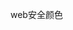 <p></p>
<p class="h1">web安全颜色</p>

<div class="colors">
    <template v-for="(item,i) in colors">
        <div class="colors-item" :key="i">
            <div class="colors-item-color" :style="{background: `${item.HTML}`}"></div>
            <div class="colors-item-dec">
                <p>{{ item.HTML }}<span>HEX</span></p>
                <p>{{ item.HTML | hex2rgb }}<span>RGB</span></p>
            </div>
        </div>
    </template>
</div>

<script>
export default {
    data(){
        return {
            colors: [
                {HTML:"#000000"},{HTML:"#000033"},{HTML:"#000066"},{HTML:"#000099"},{HTML:"#0000CC"},{HTML:"#0000FF"},{HTML:"#003300"},
                {HTML:"#003333"},{HTML:"#003366"},{HTML:"#003399"},{HTML:"#0033CC"},{HTML:"#0033FF"},{HTML:"#006600"},{HTML:"#006633"},
                {HTML:"#006666"},{HTML:"#006699"},{HTML:"#0066CC"},{HTML:"#0066FF"},{HTML:"#009900"},{HTML:"#009933"},{HTML:"#009966"},
                {HTML:"#009999"},{HTML:"#0099CC"},{HTML:"#0099FF"},{HTML:"#00CC00"},
                {HTML:"#00CC33"},{HTML:"#00CC66"},{HTML:"#00CC99"},{HTML:"#00CCCC"},{HTML:"#00CCFF"},{HTML:"#00FF00"},{HTML:"#00FF33"},
                {HTML:"#00FF66"},{HTML:"#00FF99"},{HTML:"#00FFCC"},{HTML:"#00FFFF"},{HTML:"#330000"},{HTML:"#330033"},{HTML:"#330066"},
                {HTML:"#330099"},{HTML:"#3300CC"},{HTML:"#3300FF"},{HTML:"#333300"},{HTML:"#333333"},{HTML:"#333366"},{HTML:"#333399"},
                {HTML:"#3333CC"},{HTML:"#3333FF"},{HTML:"#336600"},{HTML:"#336633"},{HTML:"#336666"},{HTML:"#336699"},{HTML:"#3366CC"},
                {HTML:"#3366FF"},{HTML:"#339900"},{HTML:"#339933"},{HTML:"#339966"},{HTML:"#339999"},{HTML:"#3399CC"},{HTML:"#3399FF"},
                {HTML:"#33CC00"},{HTML:"#33CC33"},{HTML:"#33CC66"},{HTML:"#33CC99"},{HTML:"#33CCCC"},{HTML:"#33CCFF"},{HTML:"#33FF00"},
                {HTML:"#33FF33"},{HTML:"#33FF66"},{HTML:"#33FF99"},{HTML:"#33FFCC"},{HTML:"#33FFFF"},{HTML:"#660000"},{HTML:"#660033"},
                {HTML:"#660066"},{HTML:"#660099"},{HTML:"#6600CC"},{HTML:"#6600FF"},{HTML:"#663300"},{HTML:"#663333"},{HTML:"#663366"},
                {HTML:"#663399"},{HTML:"#6633CC"},{HTML:"#6633FF"},{HTML:"#666600"},{HTML:"#666633"},{HTML:"#666666"},{HTML:"#666699"},
                {HTML:"#6666CC"},{HTML:"#6666FF"},{HTML:"#669900"},{HTML:"#669933"},{HTML:"#669966"},{HTML:"#669999"},{HTML:"#6699CC"},
                {HTML:"#6699FF"},{HTML:"#66CC00"},{HTML:"#66CC33"},{HTML:"#66CC66"},{HTML:"#66CC99"},{HTML:"#66CCCC"},{HTML:"#66CCFF"},
                {HTML:"#66FF00"},{HTML:"#66FF33"},{HTML:"#66FF66"},{HTML:"#66FF99"},{HTML:"#66FFCC"},{HTML:"#66FFFF"},{HTML:"#990000"},
                {HTML:"#990033"},{HTML:"#990066"},{HTML:"#990099"},{HTML:"#9900CC"},{HTML:"#9900FF"},{HTML:"#993300"},{HTML:"#993333"},
                {HTML:"#993366"},{HTML:"#993399"},{HTML:"#9933CC"},{HTML:"#9933FF"},{HTML:"#996600"},{HTML:"#996633"},{HTML:"#996666"},
                {HTML:"#996699"},{HTML:"#9966CC"},{HTML:"#9966FF"},{HTML:"#999900"},{HTML:"#999933"},{HTML:"#999966"},{HTML:"#999999"},
                {HTML:"#9999CC"},{HTML:"#9999FF"},{HTML:"#99CC00"},{HTML:"#99CC33"},{HTML:"#99CC66"},{HTML:"#99CC99"},{HTML:"#99CCCC"},
                {HTML:"#99CCFF"},{HTML:"#99FF00"},{HTML:"#99FF33"},{HTML:"#99FF66"},{HTML:"#99FF99"},{HTML:"#99FFCC"},{HTML:"#99FFFF"},
                {HTML:"#CC0000"},{HTML:"#CC0033"},{HTML:"#CC0066"},{HTML:"#CC0099"},{HTML:"#CC00CC"},{HTML:"#CC00FF"},{HTML:"#CC3300"},
                {HTML:"#CC3333"},{HTML:"#CC3366"},{HTML:"#CC3399"},{HTML:"#CC33CC"},{HTML:"#CC33FF"},{HTML:"#CC6600"},{HTML:"#CC6633"},
                {HTML:"#CC6666"},{HTML:"#CC6699"},{HTML:"#CC66CC"},{HTML:"#CC66FF"},{HTML:"#CC9900"},{HTML:"#CC9933"},{HTML:"#CC9966"},
                {HTML:"#CC9999"},{HTML:"#CC99CC"},{HTML:"#CC99FF"},{HTML:"#CCCC00"},{HTML:"#CCCC33"},{HTML:"#CCCC66"},{HTML:"#CCCC99"},
                {HTML:"#CCCCCC"},{HTML:"#CCCCFF"},{HTML:"#CCFF00"},{HTML:"#CCFF33"},{HTML:"#CCFF66"},{HTML:"#CCFF99"},{HTML:"#CCFFCC"},
                {HTML:"#CCFFFF"},{HTML:"#FF0000"},{HTML:"#FF0033"},{HTML:"#FF0066"},{HTML:"#FF0099"},{HTML:"#FF00CC"},{HTML:"#FF00FF"},
                {HTML:"#FF3300"},{HTML:"#FF3333"},{HTML:"#FF3366"},{HTML:"#FF3399"},{HTML:"#FF33CC"},{HTML:"#FF33FF"},{HTML:"#FF6600"},
                {HTML:"#FF6633"},{HTML:"#FF6666"},{HTML:"#FF6699"},{HTML:"#FF66CC"},{HTML:"#FF66FF"},{HTML:"#FF9900"},{HTML:"#FF9933"},
                {HTML:"#FF9966"},{HTML:"#FF9999"},{HTML:"#FF99CC"},{HTML:"#FF99FF"},{HTML:"#FFCC00"},{HTML:"#FFCC33"},{HTML:"#FFCC66"},
                {HTML:"#FFCC99"},{HTML:"#FFCCCC"},{HTML:"#FFCCFF"},{HTML:"#FFFF00"},{HTML:"#FFFF33"},{HTML:"#FFFF66"},{HTML:"#FFFF99"},
                {HTML:"#FFFFCC"},{HTML:"#FFFFFF"}
            ]
        }
    },
    filters: {
        hex2rgb(val){
            const tmp = val.match(/([a-zA-Z\d]{2})/g);
            let target = []
            for(let i of tmp){
                target.push(parseInt(`0x${i}`, 16))
            }
            return target.join()
        }
    }
}
</script>

<style lang="scss" scoped>
.colors{
    display: flex;
    flex-wrap: wrap;
    justify-content: space-between;
    &-item{
        flex: 0 0 132px;
        margin-bottom: 20px;
        filter: drop-shadow(2px 2px 2px rgba(0,0,102,.4));
        border-radius: 6px 6px 0 0;
        overflow: hidden;
        &-color{
            width: 100%;
            height: 60px;
        }
        &-dec{
            background: #FAFAFA none repeat scroll 0% 0%;
            padding: 10px;
            & p{
                display: flex;
                justify-content: space-between;
                font-size: 14px;
                line-height: 1.2em;
            }
        }
    }
}
</style>
